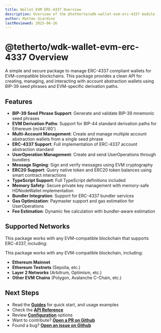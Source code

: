 ```yaml
---
title: Wallet EVM ERC-4337 Overview
description: Overview of the @tetherto/wdk-wallet-evm-erc-4337 module
author: Matteo Giardino
lastReviewed: 2025-06-26
---
```


# @tetherto/wdk-wallet-evm-erc-4337 Overview

A simple and secure package to manage ERC-4337 compliant wallets for EVM-compatible blockchains. This package provides a clean API for creating, managing, and interacting with account abstraction wallets using BIP-39 seed phrases and EVM-specific derivation paths.

## Features

- **BIP-39 Seed Phrase Support**: Generate and validate BIP-39 mnemonic seed phrases
- **EVM Derivation Paths**: Support for BIP-44 standard derivation paths for Ethereum (m/44'/60')
- **Multi-Account Management**: Create and manage multiple account abstraction wallets from a single seed phrase
- **ERC-4337 Support**: Full implementation of ERC-4337 account abstraction standard
- **UserOperation Management**: Create and send UserOperations through bundlers
- **Message Signing**: Sign and verify messages using EVM cryptography
- **ERC20 Support**: Query native token and ERC20 token balances using smart contract interactions
- **TypeScript Support**: Full TypeScript definitions included
- **Memory Safety**: Secure private key management with memory-safe HDNodeWallet implementation
- **Bundler Integration**: Support for ERC-4337 bundler services
- **Gas Optimization**: Paymaster support and gas estimation for UserOperations
- **Fee Estimation**: Dynamic fee calculation with bundler-aware estimation

## Supported Networks

This package works with any EVM-compatible blockchain that supports ERC-4337, including:

This package works with any EVM-compatible blockchain, including:

- **Ethereum Mainnet**
- **Ethereum Testnets** (Sepolia, etc.)
- **Layer 2 Networks** (Arbitrum, Optimism, etc.)
- **Other EVM Chains** (Polygon, Avalanche C-Chain, etc.)

## Next Steps

- Read the **[Guides](guides.md)** for quick start, and usage examples
- Check the **[API Reference](api-reference.md)** 
- Review **[Configuration](configuration.md)** options
- Want to contribute? **[Open a PR on Github](https://github.com/tetherto/wdk-wallet-evm-erc-4337)**
- Found a bug? **[Open an issue on Github](https://github.com/tetherto/wdk-wallet-evm-erc-4337/issues)** 